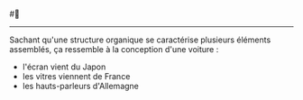 #🌱 
___
Sachant qu'une structure organique se caractérise plusieurs éléments assemblés, ça ressemble à la conception d'une voiture :
- l'écran vient du Japon
- les vitres viennent de France
- les hauts-parleurs d'Allemagne